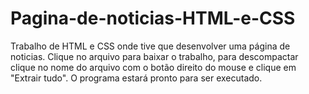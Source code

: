 # Pagina-de-noticias-HTML-e-CSS
Trabalho de HTML e CSS onde tive que desenvolver uma página de noticias.
Clique no arquivo para baixar o trabalho,
para descompactar clique no nome do arquivo com o botão direito do mouse e clique em "Extrair tudo".
O programa estará pronto para ser executado.
